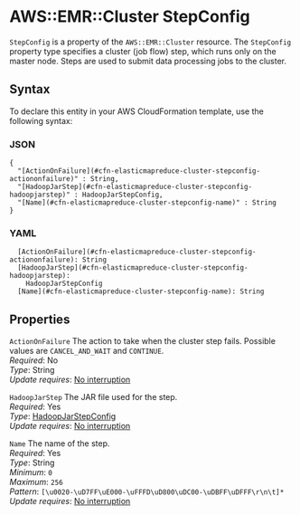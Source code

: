 # AWS::EMR::Cluster StepConfig<a name="aws-properties-elasticmapreduce-cluster-stepconfig"></a>

`StepConfig` is a property of the `AWS::EMR::Cluster` resource\. The `StepConfig` property type specifies a cluster \(job flow\) step, which runs only on the master node\. Steps are used to submit data processing jobs to the cluster\.

## Syntax<a name="aws-properties-elasticmapreduce-cluster-stepconfig-syntax"></a>

To declare this entity in your AWS CloudFormation template, use the following syntax:

### JSON<a name="aws-properties-elasticmapreduce-cluster-stepconfig-syntax.json"></a>

```
{
  "[ActionOnFailure](#cfn-elasticmapreduce-cluster-stepconfig-actiononfailure)" : String,
  "[HadoopJarStep](#cfn-elasticmapreduce-cluster-stepconfig-hadoopjarstep)" : HadoopJarStepConfig,
  "[Name](#cfn-elasticmapreduce-cluster-stepconfig-name)" : String
}
```

### YAML<a name="aws-properties-elasticmapreduce-cluster-stepconfig-syntax.yaml"></a>

```
  [ActionOnFailure](#cfn-elasticmapreduce-cluster-stepconfig-actiononfailure): String
  [HadoopJarStep](#cfn-elasticmapreduce-cluster-stepconfig-hadoopjarstep): 
    HadoopJarStepConfig
  [Name](#cfn-elasticmapreduce-cluster-stepconfig-name): String
```

## Properties<a name="aws-properties-elasticmapreduce-cluster-stepconfig-properties"></a>

`ActionOnFailure`  <a name="cfn-elasticmapreduce-cluster-stepconfig-actiononfailure"></a>
The action to take when the cluster step fails\. Possible values are `CANCEL_AND_WAIT` and `CONTINUE`\.  
*Required*: No  
*Type*: String  
*Update requires*: [No interruption](https://docs.aws.amazon.com/AWSCloudFormation/latest/UserGuide/using-cfn-updating-stacks-update-behaviors.html#update-no-interrupt)

`HadoopJarStep`  <a name="cfn-elasticmapreduce-cluster-stepconfig-hadoopjarstep"></a>
The JAR file used for the step\.  
*Required*: Yes  
*Type*: [HadoopJarStepConfig](aws-properties-elasticmapreduce-cluster-hadoopjarstepconfig.md)  
*Update requires*: [No interruption](https://docs.aws.amazon.com/AWSCloudFormation/latest/UserGuide/using-cfn-updating-stacks-update-behaviors.html#update-no-interrupt)

`Name`  <a name="cfn-elasticmapreduce-cluster-stepconfig-name"></a>
The name of the step\.  
*Required*: Yes  
*Type*: String  
*Minimum*: `0`  
*Maximum*: `256`  
*Pattern*: `[\u0020-\uD7FF\uE000-\uFFFD\uD800\uDC00-\uDBFF\uDFFF\r\n\t]*`  
*Update requires*: [No interruption](https://docs.aws.amazon.com/AWSCloudFormation/latest/UserGuide/using-cfn-updating-stacks-update-behaviors.html#update-no-interrupt)